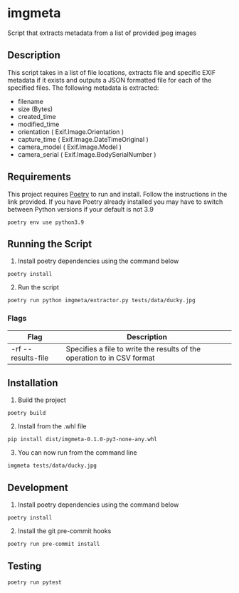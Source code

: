
# imgmeta

Script that extracts metadata from a list of provided jpeg images

## Description

This script takes in a list of file locations, extracts file and specific EXIF metadata if it exists and outputs a JSON formatted file for each of the specified files. The following metadata is extracted:

* filename
* size (Bytes)
* created_time
* modified_time
* orientation ( Exif.Image.Orientation )
* capture_time ( Exif.Image.DateTimeOriginal )
* camera_model ( Exif.Image.Model )
* camera_serial ( Exif.Image.BodySerialNumber )

## Requirements

This project requires [Poetry](https://python-poetry.org/docs/) to run and install. Follow the instructions in the link provided. If you have Poetry already installed you may have to switch between Python versions if your default is not 3.9

```poetry env use python3.9```
  
## Running the Script

1. Install poetry dependencies using the command below

```poetry install```

2. Run the script

```poetry run python imgmeta/extractor.py tests/data/ducky.jpg ```

### Flags

|Flag|Description  |
|--|--|
| -rf --results-file | Specifies a file to write the results of the operation to in CSV format |

## Installation

1. Build the project

```poetry build```

2. Install from the .whl file

```pip install dist/imgmeta-0.1.0-py3-none-any.whl```

3. You can now run from the command line

```imgmeta tests/data/ducky.jpg```

## Development

1. Install poetry dependencies using the command below

```poetry install```

2. Install the git pre-commit hooks

```poetry run pre-commit install```

## Testing

```poetry run pytest```
